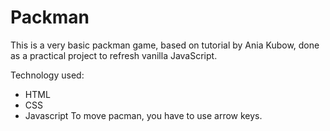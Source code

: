 # Packman

This is a very basic packman game, based on tutorial by Ania Kubow, done as a practical project to refresh vanilla JavaScript. 

Technology used: 
- HTML 
- CSS
- Javascript
To move pacman, you have to use arrow keys.

